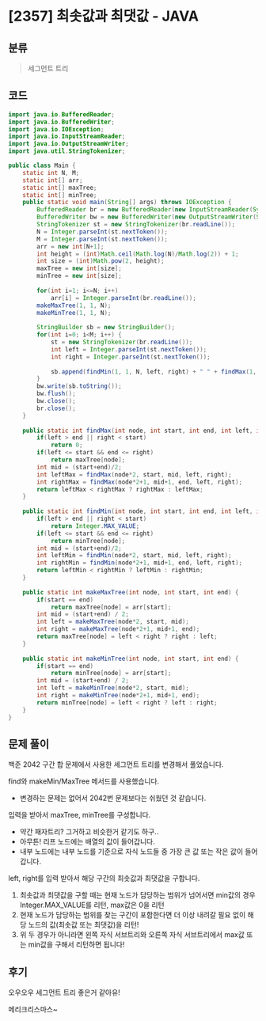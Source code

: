 # [2357] 최솟값과 최댓값 - JAVA

## 분류
> 세그먼트 트리

## 코드
```java
import java.io.BufferedReader;
import java.io.BufferedWriter;
import java.io.IOException;
import java.io.InputStreamReader;
import java.io.OutputStreamWriter;
import java.util.StringTokenizer;

public class Main {
	static int N, M;
	static int[] arr;
	static int[] maxTree;
	static int[] minTree;
	public static void main(String[] args) throws IOException {
		BufferedReader br = new BufferedReader(new InputStreamReader(System.in));
		BufferedWriter bw = new BufferedWriter(new OutputStreamWriter(System.out));
		StringTokenizer st = new StringTokenizer(br.readLine());
		N = Integer.parseInt(st.nextToken());
		M = Integer.parseInt(st.nextToken());
		arr = new int[N+1];
		int height = (int)Math.ceil(Math.log(N)/Math.log(2)) + 1;
		int size = (int)Math.pow(2, height);
		maxTree = new int[size];
		minTree = new int[size];
		
		for(int i=1; i<=N; i++)
			arr[i] = Integer.parseInt(br.readLine());
		makeMaxTree(1, 1, N);
		makeMinTree(1, 1, N);
		
		StringBuilder sb = new StringBuilder();
		for(int i=0; i<M; i++) {
			st = new StringTokenizer(br.readLine());
			int left = Integer.parseInt(st.nextToken());
			int right = Integer.parseInt(st.nextToken());
			
			sb.append(findMin(1, 1, N, left, right) + " " + findMax(1, 1, N, left, right) + "\n");		
		}
		bw.write(sb.toString());
		bw.flush();
		bw.close();
		br.close();
	}
	
	public static int findMax(int node, int start, int end, int left, int right) {
		if(left > end || right < start)
			return 0;
		if(left <= start && end <= right)
			return maxTree[node];
		int mid = (start+end)/2;
		int leftMax = findMax(node*2, start, mid, left, right);
		int rightMax = findMax(node*2+1, mid+1, end, left, right);
		return leftMax < rightMax ? rightMax : leftMax;
	}
	
	public static int findMin(int node, int start, int end, int left, int right) {
		if(left > end || right < start)
			return Integer.MAX_VALUE;
		if(left <= start && end <= right)
			return minTree[node];
		int mid = (start+end)/2;
		int leftMin = findMin(node*2, start, mid, left, right);
		int rightMin = findMin(node*2+1, mid+1, end, left, right);
		return leftMin < rightMin ? leftMin : rightMin;
	}
	
	public static int makeMaxTree(int node, int start, int end) {
		if(start == end)
			return maxTree[node] = arr[start];
		int mid = (start+end) / 2;
		int left = makeMaxTree(node*2, start, mid);
		int right = makeMaxTree(node*2+1, mid+1, end);
		return maxTree[node] = left < right ? right : left;
	}
	
	public static int makeMinTree(int node, int start, int end) {
		if(start == end)
			return minTree[node] = arr[start];
		int mid = (start+end) / 2;
		int left = makeMinTree(node*2, start, mid);
		int right = makeMinTree(node*2+1, mid+1, end);
		return minTree[node] = left < right ? left : right;
	}
}
```

## 문제 풀이
백준 2042 구간 합 문제에서 사용한 세그먼트 트리를 변경해서 풀었습니다.

find와 makeMin/MaxTree 메서드를 사용했습니다.
   - 변경하는 문제는 없어서 2042번 문제보다는 쉬웠던 것 같습니다.

입력을 받아서 maxTree, minTree를 구성합니다.
   - 약간 패자트리? 그거하고 비슷한거 같기도 하구..
   - 아무튼! 리프 노드에는 배열의 값이 들어갑니다.
   - 내부 노드에는 내부 노드를 기준으로 자식 노드들 중 가장 큰 값 또는 작은 값이 들어갑니다.

left, right를 입력 받아서 해당 구간의 최솟값과 최댓값을 구합니다.
   1. 최솟값과 최댓값을 구할 때는 현재 노드가 담당하는 범위가 넘어서면 min값의 경우 Integer.MAX_VALUE를 리턴, max값은 0을 리턴
   1. 현재 노드가 담당하는 범위를 찾는 구간이 포함한다면 더 이상 내려갈 필요 없이 해당 노드의 값(최솟값 또는 최댓값)을 리턴!
   1. 위 두 경우가 아니라면 왼쪽 자식 서브트리와 오른쪽 자식 서브트리에서 max값 또는 min값을 구해서 리턴하면 됩니다!

## 후기
오우오우 세그먼트 트리 좋은거 같아유!

메리크리스마스~